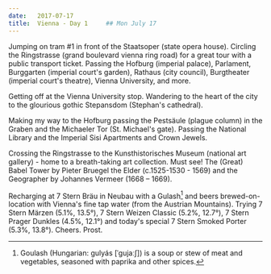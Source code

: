 ```yaml
---
date:   2017-07-17
title:  Vienna - Day 1     ## Mon July 17
---
```


Jumping on tram #1 in front of the Staatsoper (state opera house). 
Circling the Ringstrasse (grand boulevard vienna ring road) 
for a great tour with a public transport ticket.
Passing the Hofburg (imperial palace), Parlament, 
Burggarten (imperial court's garden), 
Rathaus (city council), Burgtheater (imperial court's theatre),
Vienna University, and more.

Getting off at the Vienna University stop. 
Wandering to the heart of the city to the glourious
gothic Stepansdom (Stephan's cathedral).

Making my way to the Hofburg passing the Pestsäule (plague column) in the Graben
and the Michaeler Tor (St. Michael's gate). Passing the National Library and
the Imperial Sisi Apartments and Crown Jewels.

Crossing the Ringstrasse to the Kunsthistorisches Museum (national art gallery) - home
to a breath-taking art collection. Must see! 
The (Great) Babel Tower by Pieter Bruegel the Elder (c.1525-1530 - 1569)
and the Geographer by Johannes Vermeer (1668 – 1669).

Recharging at 7 Stern Bräu in Neubau with a Gulash[^1] and beers brewed-on-location
with Vienna's fine tap water (from the Austrian Mountains).
Trying 7 Stern Märzen (5.1%, 13.5°),
7 Stern Weizen Classic (5.2%, 12.7°),
7 Stern Prager Dunkles (4.5%, 12.1°) and
today's special 7 Stern Smoked Porter (5.3%, 13.8°). Cheers. Prost. 

[^1]: Goulash (Hungarian: gulyás [ˈɡujaːʃ]) is a soup or stew of meat and vegetables, seasoned with paprika and other spices.
